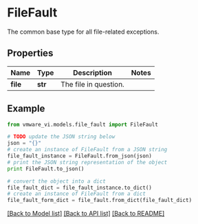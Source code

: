 # FileFault

The common base type for all file-related exceptions. 

## Properties
Name | Type | Description | Notes
------------ | ------------- | ------------- | -------------
**file** | **str** | The file in question.  | 

## Example

```python
from vmware_vi.models.file_fault import FileFault

# TODO update the JSON string below
json = "{}"
# create an instance of FileFault from a JSON string
file_fault_instance = FileFault.from_json(json)
# print the JSON string representation of the object
print FileFault.to_json()

# convert the object into a dict
file_fault_dict = file_fault_instance.to_dict()
# create an instance of FileFault from a dict
file_fault_form_dict = file_fault.from_dict(file_fault_dict)
```
[[Back to Model list]](../README.md#documentation-for-models) [[Back to API list]](../README.md#documentation-for-api-endpoints) [[Back to README]](../README.md)


